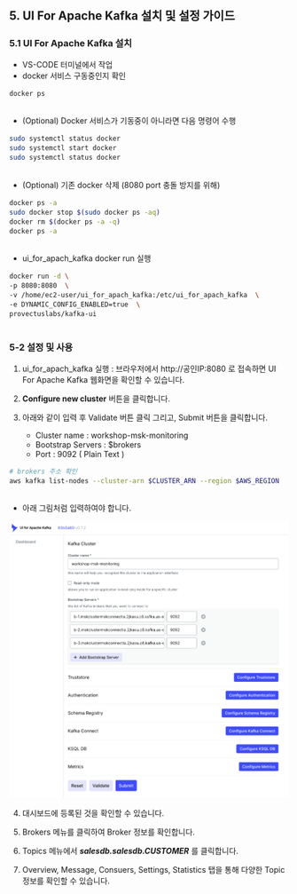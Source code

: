 ## 5. UI For Apache Kafka 설치 및 설정 가이드

### 5.1 UI For Apache Kafka 설치

- VS-CODE 터미널에서 작업 
- docker 서비스 구동중인지 확인

```bash
docker ps
 
```
- (Optional) Docker 서비스가 기동중이 아니라면 다음 명령어 수행

```bash
sudo systemctl status docker
sudo systemctl start docker 
sudo systemctl status docker
 
```

- (Optional) 기존 docker 삭제 (8080 port 충돌 방지를 위해)
```bash
docker ps -a
sudo docker stop $(sudo docker ps -aq)
docker rm $(docker ps -a -q)
docker ps -a
 
```

- ui_for_apach_kafka docker run 실행

```bash
docker run -d \
-p 8080:8080  \
-v /home/ec2-user/ui_for_apach_kafka:/etc/ui_for_apach_kafka  \
-e DYNAMIC_CONFIG_ENABLED=true  \
provectuslabs/kafka-ui
 
```

### 5-2 설정 및 사용

1. ui_for_apach_kafka 실행 : 브라우저에서 http://공인IP:8080 로 접속하면
UI For Apache Kafka 웹화면을 확인할 수 있습니다.

2. **Configure new cluster** 버튼을 클릭합니다.

3. 아래와 같이 입력 후 Validate 버튼 클릭 그리고, Submit 버튼을 클릭합니다.
   - Cluster name : workshop-msk-monitoring
   - Bootstrap Servers : $brokers
   - Port : 9092 ( Plain Text )

```bash
# brokers 주소 확인
aws kafka list-nodes --cluster-arn $CLUSTER_ARN --region $AWS_REGION  | jq '.NodeInfoList[].BrokerNodeInfo.Endpoints[]'
  
```
  - 아래 그림처럼 입력하여야 합니다.

![image](../images/05-02.kafka_cluster.png)

4. 대시보드에 등록된 것을 확인할 수 있습니다.

5. Brokers 메뉴를 클릭하여 Broker 정보를 확인합니다.

6. Topics 메뉴에서 ***salesdb.salesdb.CUSTOMER*** 를 클릭합니다.

7. Overview, Message, Consuers, Settings, Statistics 탭을 통해 다양한 Topic 정보를 확인할 수 있습니다.